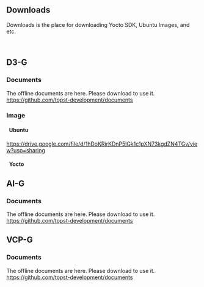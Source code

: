 ## Downloads
 
Downloads is the place for downloading Yocto SDK, Ubuntu Images, and etc.
 
<br/>
 
## D3-G
 
### Documents
The offline documents are here. Please download to use it.
https://github.com/topst-development/documents
 
### Image
 
#### &ensp;Ubuntu
https://drive.google.com/file/d/1hDoKRjrKDnP5lGk1c1pXN73kgdZN4TGv/view?usp=sharing
#### &ensp;Yocto
 
## AI-G
 
### Documents
The offline documents are here. Please download to use it.
https://github.com/topst-development/documents
 
 
## VCP-G
 
### Documents
The offline documents are here. Please download to use it.
https://github.com/topst-development/documents

